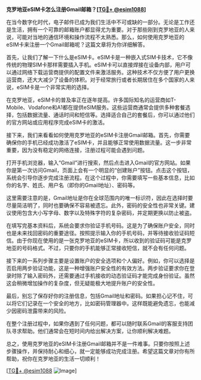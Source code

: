 **克罗地亚eSIM卡怎么注册Gmail邮箱？[[TG💪+ @esim1088](https://t.me/s/esim1088)]**

在当今数字化时代，电子邮件已成为我们生活中不可或缺的一部分。无论是工作还是生活，拥有一个可靠的邮箱账户都显得尤为重要。对于那些刚到克罗地亚的人来说，可能对当地的通信环境和操作流程不太熟悉。那么，如何使用克罗地亚的eSIM卡来注册一个Gmail邮箱呢？这篇文章将为你详细解答。

首先，让我们了解一下什么是eSIM卡。eSIM卡是一种嵌入式SIM卡技术，它不像传统的物理SIM卡那样需要插入手机。eSIM卡可以直接焊接在设备内部，用户可以通过网络下载运营商提供的配置文件来激活服务。这种技术不仅方便了用户更换运营商，还大大减少了设备的体积。对于经常旅行或者长期居住在多个国家的人来说，eSIM卡是一个非常实用的选择。

在克罗地亚，eSIM卡的普及率正在逐年提高。许多国际知名的运营商如T-Mobile、Vodafone和A1都在提供eSIM服务。这些运营商通常会提供多种套餐选择，包括数据流量、通话时间和短信等。选择适合自己的套餐后，你可以通过他们的官方网站或应用程序完成eSIM卡的激活。

接下来，我们来看看如何使用克罗地亚的eSIM卡注册Gmail邮箱。首先，你需要确保你的手机已经成功激活了eSIM卡，并且能够正常使用数据流量。这一步非常重要，因为没有稳定的网络连接，注册过程可能会遇到问题。

打开手机浏览器，输入“Gmail”进行搜索，然后点击进入Gmail的官方网站。如果你是第一次访问Gmail，页面上会有一个明显的“创建账户”按钮。点击这个按钮，系统会引导你逐步完成注册流程。在这个过程中，你需要填写一些基本信息，比如你的名字、姓氏、用户名（即你的Gmail地址）、密码等。

这里需要注意的是，Gmail地址是你在全球范围内的唯一标识符，因此在选择时要尽量简洁明了，同时也要确保不容易被遗忘。此外，密码的安全性也非常关键。建议使用包含大小写字母、数字以及特殊字符的复杂密码，并定期更换以防止被盗。

在填写完基本资料后，系统会要求你验证手机号码。这是为了确保账户安全，同时也是未来找回密码的重要途径。按照提示输入你的手机号码，并等待接收验证码短信。由于你现在使用的是一张克罗地亚的eSIM卡，所以收到的验证码可能是克罗地亚的号码格式。不过，只要你的手机能够正常接收短信，就不会有任何问题。

接下来的一系列步骤主要是设置账户的安全选项和个人偏好。例如，你可以选择是否启用两步验证功能，这是一种增强账户安全性的有效方法。两步验证要求你在登录时除了输入密码外，还需要通过手机接收的动态验证码才能完成身份验证。虽然这会稍微增加操作的复杂度，但无疑能极大地提升账户的安全性。

最后，别忘了保存好你的注册信息，包括Gmail地址和密码。如果担心记不住，可以将它们记录在一个安全的地方，比如密码管理器中。这样既能避免遗忘，也能减少因密码泄露带来的风险。

在整个注册过程中，如果你遇到了任何问题，都可以随时联系Gmail的客服支持团队寻求帮助。他们通常会在短时间内给出解决方案，让你顺利解决难题。

总之，使用克罗地亚的eSIM卡注册Gmail邮箱并不是一件难事。只要你按照上述步骤操作，并保持耐心和细心，就一定能够成功完成注册。希望这篇文章对你有所帮助，祝你在克罗地亚的生活一切顺利！

[[TG💪+ @esim1088](https://t.me/s/esim1088) ![Image](https://i.postimg.cc/4NQfJmqS/Snipaste-2025-05-13-00-14-12.png)]